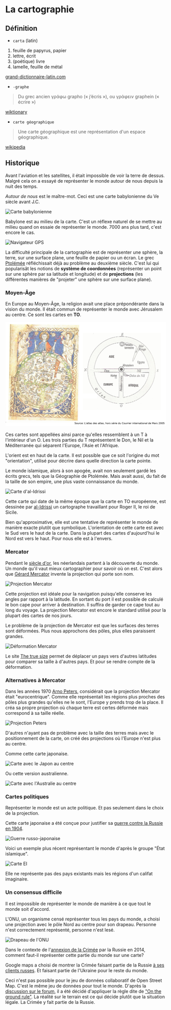 # La cartographie

## Définition

* `carta` (latin)

1. feuille de papyrus, papier
2. lettre, écrit
3. (poétique) livre
4. lamelle, feuille de métal

[grand-dictionnaire-latin.com](https://www.grand-dictionnaire-latin.com/dictionnaire-latin-francais.php?parola=carta)

* `-graphe`

> Du grec ancien γράφω grapho (« j’écris »), ou γράφειν graphein (« écrire »)

[wiktionary](https://fr.wiktionary.org/wiki/-graphe)

* `carte géographique`

> Une carte géographique est une représentation d'un espace géographique.

[wikipedia](https://fr.wikipedia.org/wiki/Carte_g%C3%A9ographique)

## Historique

Avant l'aviation et les satellites, il était impossible de voir la terre de dessus. Malgré cela on a essayé de représenter le monde autour de nous depuis la nuit des temps.

*Autour de nous* est le maître-mot. Ceci est une carte babylonienne du Ve siècle avant J.C.

![Carte babylonienne](https://camo.githubusercontent.com/31f776c7a1d9f66fa697f90684656bff84a21f7e/68747470733a2f2f6765656b7964656d656e7469612e66696c65732e776f726470726573732e636f6d2f323031342f31312f327a703675306d2e6a7067)

Babylone est au milieu de la carte. C'est un réflexe naturel de se mettre au milieu quand on essaie de représenter le monde. 7000 ans plus tard, c'est encore le cas.

![Navigateur GPS](https://camo.githubusercontent.com/f08aa9903b60031c6dfe83c500e90890cf1a3de4/68747470733a2f2f75706c6f61642e77696b696d656469612e6f72672f77696b6970656469612f636f6d6d6f6e732f322f32632f476f736d6f72655f696e5f6265726c696e5f776974685f77696e43455f6f6e5f7472616e736f6e69635f363030302e6a7067)

La difficulté principale de la cartographie est de représenter une sphère, la terre, sur une surface plane, une feuille de papier ou un écran. Le grec [Ptolémée](https://fr.wikipedia.org/wiki/G%C3%A9ographie_(Ptol%C3%A9m%C3%A9e)) réfléchissait déjà au problème au deuxième siècle. C'est lui qui popularisât les notions de **système de coordonnées** (représenter un point sur une sphère par sa latitude et longitude) et de **projections** (les différentes manières de "projeter" une sphère sur une surface plane).

### Moyen-Âge

En Europe au Moyen-Âge, la religion avait une place prépondérante dans la vision du monde. Il était commun de représenter le monde avec Jérusalem au centre. Ce sont les cartes en **TO**.

![Carte en TO](images/to.png)

Ces cartes sont appellées ainsi parce qu'elles ressemblent à un T à l'intérieur d'un O. Les trois parties du T représentent le Don, le Nil et la Méditerranée qui séparent l'Europe, l'Asie et l'Afrique.

L'orient est en haut de la carte. Il est possible que ce soit l'origine du mot "orientation", utilisé pour décrire dans quelle direction la carte pointe.

Le monde islamique, alors à son apogée, avait non seulement gardé les écrits grecs, tels que la Géographie de Ptolémée. Mais avait aussi, du fait de la taille de son empire, une plus vaste connaissance du monde.

![Carte d'al-Idrissi](images/al-idrissi.png)

Cette carte qui date de la même époque que la carte en TO européenne, est dessinée par [al-Idrissi](https://fr.wikipedia.org/wiki/Al_Idrissi) un cartographe travaillant pour Roger II, le roi de Sicile.

Bien qu'approximative, elle est une tentative de représenter le monde de manière exacte plutôt que symbolique. L'orientation de cette carte est avec le Sud vers le haut de la carte. Dans la plupart des cartes d'aujourd'hui le Nord est vers le haut. Pour nous elle est à l'envers.

### Mercator

Pendant le [siècle d'or](https://fr.wikipedia.org/wiki/Si%C3%A8cle_d%27or_n%C3%A9erlandais), les néerlandais partent à la découverte du monde. Un monde qu'il vaut mieux cartographier pour savoir où on est. C'est alors que [Gérard Mercator](https://fr.wikipedia.org/wiki/G%C3%A9rard_Mercator) invente la projection qui porte son nom.

![Projection Mercator](https://camo.githubusercontent.com/32e54b29aba10da5924dc8cf5bb0ae15be06f869/68747470733a2f2f75706c6f61642e77696b696d656469612e6f72672f77696b6970656469612f636f6d6d6f6e732f362f36322f557367735f6d61705f6d65726361746f722e737667)

Cette projection est idéale pour la navigation puisqu'elle conserve les angles par rapport à la latitude. En sortant du port il est possible de calculé le bon cape pour arriver à destination. Il suffira de garder ce cape tout au long du voyage. La projection Mercator est encore le standard utilisé pour la plupart des cartes de nos jours.

Le problème de la projection de Mercator est que les surfaces des terres sont déformées. Plus nous approchons des pôles, plus elles paraissent grandes.

![Déformation Mercator](https://camo.githubusercontent.com/d93a9dbfe48a95ce27e002e7f129c80dfd47c1b4/68747470733a2f2f75706c6f61642e77696b696d656469612e6f72672f77696b6970656469612f636f6d6d6f6e732f322f32342f546973736f745f696e64696361747269785f776f726c645f6d61705f4d65726361746f725f70726f6a2e737667)

Le site [The true size](https://thetruesize.com) permet de déplacer un pays vers d'autres latitudes pour comparer sa taille à d'autres pays. Et pour se rendre compte de la déformation.

### Alternatives à Mercator

Dans les années 1970 [Arno Peters](https://en.wikipedia.org/wiki/Arno_Peters), considérait que la projection Mercator était "eurocentrique". Comme elle représentait les régions plus proches des pôles plus grandes qu'elles ne le sont, l'Europe y prends trop de la place. Il créa sa propre projection où chaque terre est certes déformée mais correspond à sa taille réelle.

![Projection Peters](https://en.wikipedia.org/wiki/Gall%E2%80%93Peters_projection#/media/File:Gall%E2%80%93Peters_projection_SW.jpg)

D'autres n'ayant pas de problème avec la taille des terres mais avec le positionnement de la carte, on créé des projections où l'Europe n'est plus au centre.

Comme cette carte japonaise.

![Carte avec le Japon au centre](https://camo.githubusercontent.com/74867f1aacd92d4c6970bf0a05c22b9d6dc1155e/68747470733a2f2f65787465726e616c2d707265766965772e726564642e69742f79496a6d41434b6b6d416737325a78524e774a574e37326b3869496352684f41316e4241657553454832732e6a70673f6175746f3d7765627026733d65336331386535313934613938366365366465316334333938633932336532656434393761363536)

Ou cette version australienne.

![Carte avec l'Australie au centre](https://camo.githubusercontent.com/6525ccfedac78d97ea15c62678eee274d36e1b86/68747470733a2f2f7777772e666c6f75726973682e6f72672f757073696465646f776e6d6170696d616765732f6d636172746875722d6c617267652e6a7067)

### Cartes politiques

Représenter le monde est un acte politique. Et pas seulement dans le choix de la projection.

Cette carte japonaise a été conçue pour justifier sa [guerre contre la Russie en 1904](https://fr.wikipedia.org/wiki/Guerre_russo-japonaise).

![Guerre russo-japonaise](https://camo.githubusercontent.com/79998e2e35547d6d638baeb689eb40de9d64f8c0/68747470733a2f2f63646e382e6f70656e63756c747572652e636f6d2f323031382f31312f31353233323235362f5275737369616e2d4f63746f7075732e6a7067)

Voici un exemple plus récent représentant le monde d'après le groupe "État islamique".

![Carte EI](https://camo.githubusercontent.com/dbe5a2819208d73ab9b117f512c1a95efcdc476d/68747470733a2f2f692e6b696e6a612d696d672e636f6d2f6761776b65722d6d656469612f696d6167652f75706c6f61642f732d2d57484c336b57502d2d2d2f635f7363616c652c666c5f70726f67726573736976652c715f38302c775f3830302f3739323633383432323338363231353439372e6a7067)

Elle ne représente pas des pays existants mais les régions d'un califat imaginaire.

### Un consensus difficile

Il est impossible de représenter le monde de manière à ce que tout le monde soit d'accord.

L'ONU, un organisme censé représenter tous les pays du monde, a choisi une projection avec le pôle Nord au centre pour son drapeau. Personne n'est correctement représenté, personne n'est lesé.

![Drapeau de l'ONU](https://camo.githubusercontent.com/7883093d4698d0382c9b400824dae45a4938caae/68747470733a2f2f75706c6f61642e77696b696d656469612e6f72672f77696b6970656469612f636f6d6d6f6e732f322f32662f466c61675f6f665f7468655f556e697465645f4e6174696f6e732e737667)

Dans le contexte de l'[annexion de la Crimée](https://fr.wikipedia.org/wiki/Crise_de_Crim%C3%A9e) par la Russie en 2014, comment faut-il représenter cette partie du monde sur une carte?

Google maps a choisi de montrer la Crimée faisant partie de la Russie [à ses clients russes](https://www.theguardian.com/technology/2014/apr/22/google-maps-russia-crimea-federation). Et faisant partie de l'Ukraine pour le reste du monde.

Ceci n'est pas possible pour le jeu de données collaboratif de Open Street Map. C'est le même jeu de données pour tout le monde. D'après la [discussion sur le forum](https://help.openstreetmap.org/questions/35048/why-crimea-is-in-russian-federation), il a été décidé d'appliquer la règle dite de ["On the ground rule"](https://wiki.openstreetmap.org/wiki/Disputes#On_the_Ground_Rule). La réalité sur le terrain est ce qui décide plutôt que la situation légale. La Crimée y fait partie de la Russie.